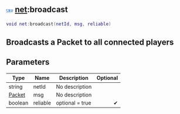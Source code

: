 ## ![server](.gitbook/assets/server.png) [net](./home/net):broadcast

```lua
void net:broadcast(netId, msg, reliable)
```

Broadcasts a Packet to all connected players
------
## Parameters

| Type   | Name | Description | Optional |
| ------ | ---- | ----------- | -------: |
| string | netId | No description |  |
| [Packet](./home/Packet) | msg | No description |  |
| boolean | reliable | optional = true | ✔ |

